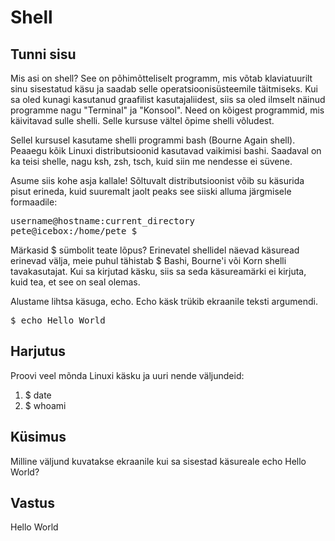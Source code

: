# Shell

## Tunni sisu

Mis asi on shell? See on põhimõtteliselt programm, mis võtab klaviatuurilt sinu sisestatud käsu ja saadab selle operatsioonisüsteemile täitmiseks. Kui sa oled kunagi kasutanud graafilist kasutajaliidest, siis sa oled ilmselt näinud programme nagu "Terminal" ja "Konsool". Need on kõigest programmid, mis käivitavad sulle shelli. Selle kursuse vältel õpime shelli võludest.

Sellel kursusel kasutame shelli programmi bash (Bourne Again shell). Peaaegu kõik Linuxi distributsioonid kasutavad vaikimisi bashi. Saadaval on ka teisi shelle, nagu ksh, zsh, tsch, kuid siin me nendesse ei süvene.

Asume siis kohe asja kallale! Sõltuvalt distributsioonist võib su käsurida pisut erineda, kuid suuremalt jaolt peaks see siiski alluma järgmisele formaadile:
<pre>username@hostname:current_directory
pete@icebox:/home/pete $</pre>

Märkasid $ sümbolit teate lõpus? Erinevatel shellidel näevad käsuread erinevad välja, meie puhul tähistab $ Bashi, Bourne'i või Korn shelli tavakasutajat. Kui sa kirjutad käsku, siis sa seda käsureamärki ei kirjuta, kuid tea, et see on seal olemas.

Alustame lihtsa käsuga, echo. Echo käsk trükib ekraanile teksti argumendi.

<pre>$ echo Hello World</pre>

## Harjutus

Proovi veel mõnda Linuxi käsku ja uuri nende väljundeid:

<ol>
<li>$ date</li>
<li>$ whoami</li>
</ol>

## Küsimus

Milline väljund kuvatakse ekraanile kui sa sisestad käsureale echo Hello World?

## Vastus

Hello World


